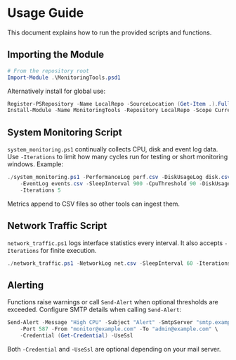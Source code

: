 # Usage Guide

This document explains how to run the provided scripts and functions.

## Importing the Module

```powershell
# From the repository root
Import-Module .\MonitoringTools.psd1
```

Alternatively install for global use:

```powershell
Register-PSRepository -Name LocalRepo -SourceLocation (Get-Item .).FullName -InstallationPolicy Trusted
Install-Module -Name MonitoringTools -Repository LocalRepo -Scope CurrentUser -Force
```

## System Monitoring Script

`system_monitoring.ps1` continually collects CPU, disk and event log data. Use
`-Iterations` to limit how many cycles run for testing or short monitoring
windows. Example:

```powershell
./system_monitoring.ps1 -PerformanceLog perf.csv -DiskUsageLog disk.csv \
    -EventLog events.csv -SleepInterval 900 -CpuThreshold 90 -DiskUsageThreshold 80 \ 
    -Iterations 5
```

Metrics append to CSV files so other tools can ingest them.

## Network Traffic Script

`network_traffic.ps1` logs interface statistics every interval. It also accepts
`-Iterations` for finite execution.

```powershell
./network_traffic.ps1 -NetworkLog net.csv -SleepInterval 60 -Iterations 10
```

## Alerting

Functions raise warnings or call `Send-Alert` when optional thresholds are
exceeded. Configure SMTP details when calling `Send-Alert`:

```powershell
Send-Alert -Message "High CPU" -Subject "Alert" -SmtpServer "smtp.example.com" \
    -Port 587 -From "monitor@example.com" -To "admin@example.com" \
    -Credential (Get-Credential) -UseSsl
```
Both `-Credential` and `-UseSsl` are optional depending on your mail server.

